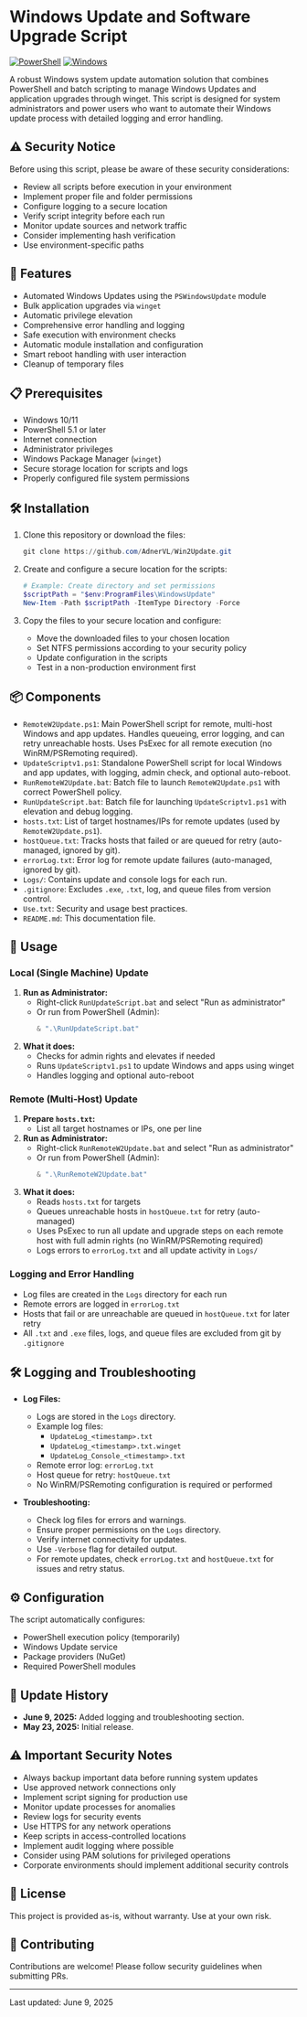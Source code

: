 # Windows Update and Software Upgrade Script

[![PowerShell](https://img.shields.io/badge/PowerShell-%235391FE.svg?style=for-the-badge&logo=powershell&logoColor=white)](https://learn.microsoft.com/powershell/)
[![Windows](https://img.shields.io/badge/Windows-0078D6?style=for-the-badge&logo=windows&logoColor=white)](https://www.microsoft.com/windows)

<!-- Disclaimer: This script and documentation were created with the assistance of AI (GitHub Copilot). Please review and test before use in production environments. -->

A robust Windows system update automation solution that combines PowerShell and batch scripting to manage Windows Updates and application upgrades through winget. This script is designed for system administrators and power users who want to automate their Windows update process with detailed logging and error handling.

## ⚠️ Security Notice

Before using this script, please be aware of these security considerations:

- Review all scripts before execution in your environment
- Implement proper file and folder permissions
- Configure logging to a secure location
- Verify script integrity before each run
- Monitor update sources and network traffic
- Consider implementing hash verification
- Use environment-specific paths

## 🚀 Features

- Automated Windows Updates using the `PSWindowsUpdate` module
- Bulk application upgrades via `winget`
- Automatic privilege elevation
- Comprehensive error handling and logging
- Safe execution with environment checks
- Automatic module installation and configuration
- Smart reboot handling with user interaction
- Cleanup of temporary files

## 📋 Prerequisites

- Windows 10/11
- PowerShell 5.1 or later
- Internet connection
- Administrator privileges
- Windows Package Manager (`winget`)
- Secure storage location for scripts and logs
- Properly configured file system permissions

## 🛠️ Installation

1. Clone this repository or download the files:

   ```powershell
   git clone https://github.com/AdnerVL/Win2Update.git
   ```

2. Create and configure a secure location for the scripts:

   ```powershell
   # Example: Create directory and set permissions
   $scriptPath = "$env:ProgramFiles\WindowsUpdate"
   New-Item -Path $scriptPath -ItemType Directory -Force
   ```

3. Copy the files to your secure location and configure:
   - Move the downloaded files to your chosen location
   - Set NTFS permissions according to your security policy
   - Update configuration in the scripts
   - Test in a non-production environment first


## 📦 Components

- `RemoteW2Update.ps1`: Main PowerShell script for remote, multi-host Windows and app updates. Handles queueing, error logging, and can retry unreachable hosts. Uses PsExec for all remote execution (no WinRM/PSRemoting required).
- `UpdateScriptv1.ps1`: Standalone PowerShell script for local Windows and app updates, with logging, admin check, and optional auto-reboot.
- `RunRemoteW2Update.bat`: Batch file to launch `RemoteW2Update.ps1` with correct PowerShell policy.
- `RunUpdateScript.bat`: Batch file for launching `UpdateScriptv1.ps1` with elevation and debug logging.
- `hosts.txt`: List of target hostnames/IPs for remote updates (used by `RemoteW2Update.ps1`).
- `hostQueue.txt`: Tracks hosts that failed or are queued for retry (auto-managed, ignored by git).
- `errorLog.txt`: Error log for remote update failures (auto-managed, ignored by git).
- `Logs/`: Contains update and console logs for each run.
- `.gitignore`: Excludes `.exe`, `.txt`, log, and queue files from version control.
- `Use.txt`: Security and usage best practices.
- `README.md`: This documentation file.


## 🚦 Usage

### Local (Single Machine) Update
1. **Run as Administrator:**
   - Right-click `RunUpdateScript.bat` and select "Run as administrator"
   - Or run from PowerShell (Admin):
     ```powershell
     & ".\RunUpdateScript.bat"
     ```
2. **What it does:**
   - Checks for admin rights and elevates if needed
   - Runs `UpdateScriptv1.ps1` to update Windows and apps using winget
   - Handles logging and optional auto-reboot


### Remote (Multi-Host) Update
1. **Prepare `hosts.txt`:**
   - List all target hostnames or IPs, one per line
2. **Run as Administrator:**
   - Right-click `RunRemoteW2Update.bat` and select "Run as administrator"
   - Or run from PowerShell (Admin):
     ```powershell
     & ".\RunRemoteW2Update.bat"
     ```
3. **What it does:**
   - Reads `hosts.txt` for targets
   - Queues unreachable hosts in `hostQueue.txt` for retry (auto-managed)
   - Uses PsExec to run all update and upgrade steps on each remote host with full admin rights (no WinRM/PSRemoting required)
   - Logs errors to `errorLog.txt` and all update activity in `Logs/`

### Logging and Error Handling
- Log files are created in the `Logs` directory for each run
- Remote errors are logged in `errorLog.txt`
- Hosts that fail or are unreachable are queued in `hostQueue.txt` for later retry
- All `.txt` and `.exe` files, logs, and queue files are excluded from git by `.gitignore`


## 🛠 Logging and Troubleshooting

- **Log Files:**
  - Logs are stored in the `Logs` directory.
  - Example log files:
    - `UpdateLog_<timestamp>.txt`
    - `UpdateLog_<timestamp>.txt.winget`
    - `UpdateLog_Console_<timestamp>.txt`
  - Remote error log: `errorLog.txt`
  - Host queue for retry: `hostQueue.txt`
  - No WinRM/PSRemoting configuration is required or performed

- **Troubleshooting:**
  - Check log files for errors and warnings.
  - Ensure proper permissions on the `Logs` directory.
  - Verify internet connectivity for updates.
  - Use `-Verbose` flag for detailed output.
  - For remote updates, check `errorLog.txt` and `hostQueue.txt` for issues and retry status.

## ⚙️ Configuration

The script automatically configures:

- PowerShell execution policy (temporarily)
- Windows Update service
- Package providers (NuGet)
- Required PowerShell modules

## 📅 Update History

- **June 9, 2025:** Added logging and troubleshooting section.
- **May 23, 2025:** Initial release.

## ⚠️ Important Security Notes

- Always backup important data before running system updates
- Use approved network connections only
- Implement script signing for production use
- Monitor update processes for anomalies
- Review logs for security events
- Use HTTPS for any network operations
- Keep scripts in access-controlled locations
- Implement audit logging where possible
- Consider using PAM solutions for privileged operations
- Corporate environments should implement additional security controls

## 📄 License

This project is provided as-is, without warranty. Use at your own risk.

## 🤝 Contributing

Contributions are welcome! Please follow security guidelines when submitting PRs.

---
Last updated: June 9, 2025

